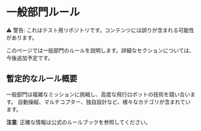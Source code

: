 ﻿# 一般部門ルール

<div class="warning-banner">
⚠️ 警告: これはテスト用リポジトリです。コンテンツには誤りが含まれる可能性があります。
</div>

このページでは一般部門のルールを説明します。詳細なセクションについては、今後追加予定です。

## 暫定的なルール概要

一般部門は複雑なミッションに挑戦し、高度な飛行ロボットの技術を競い合います。
自動操縦、マルチコプター、独自設計など、様々なカテゴリが含まれています。

**注意**: 正確な情報は公式のルールブックを参照してください。
